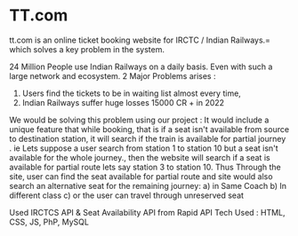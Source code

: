 # TT.com
tt.com is an online ticket booking website for IRCTC / Indian Railways.= which solves a key problem in the system.

24 Million People use Indian Railways on a daily basis. Even with such a large network and ecosystem.
2 Major Problems arises :
 1) Users find the tickets to be in waiting list almost every time, 
 2) Indian Railways suffer huge losses 15000 CR + in 2022

We would be solving this problem using our project :
It would include a unique feature that while booking, 
that is if a seat isn't available from source to destination station, it will search if the train is available for partial journey .
ie Lets suppose a user search from station 1 to station 10 but a seat isn't available for the whole journey.,
then the website will search if a seat is available for partial route lets say station 3 to station 10. 
Thus Through the site, user can find the seat available for partial route and site would also search an alternative seat for the remaining journey:
  a) in Same Coach
  b) In different class
  c) or the user can travel through unreserved seat

Used IRCTCS API & Seat Availability API from Rapid API
Tech Used : HTML, CSS, JS, PhP, MySQL
